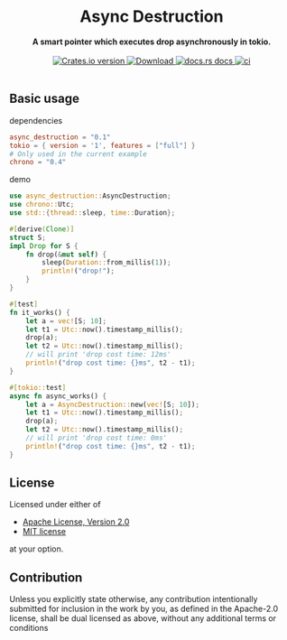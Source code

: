<h1 align="center">Async Destruction</h1>
<div align="center">
 <strong> A smart pointer which executes drop asynchronously in tokio.  </strong>
</div>
<br />
<div align="center">
  <!-- Crates version -->
  <a href="https://crates.io/crates/async_destruction">
<img src="https://img.shields.io/crates/v/async_destruction.svg?style=flat-square"
alt="Crates.io version" />
  </a>
  <!-- Downloads -->
  <a href="https://crates.io/crates/async_destruction">
<img src="https://img.shields.io/crates/d/async_destruction.svg?style=flat-square"
  alt="Download" />
  </a>
  <!-- docs.rs docs -->
  <a href="https://docs.rs/async_destruction">
<img src="https://img.shields.io/badge/docs-latest-blue.svg?style=flat-square"
  alt="docs.rs docs" />
  </a>
  <!-- ci -->
  <a href="https://docs.rs/async_destruction">
<img src="https://github.com/liangyongrui/async_destruction/workflows/Rust/badge.svg"
  alt="ci" />
  </a>
</div>

<br/>

## Basic usage

dependencies

```toml
async_destruction = "0.1"
tokio = { version = '1', features = ["full"] }
# Only used in the current example
chrono = "0.4"
```

demo

```rust
use async_destruction::AsyncDestruction;
use chrono::Utc;
use std::{thread::sleep, time::Duration};

#[derive(Clone)]
struct S;
impl Drop for S {
    fn drop(&mut self) {
        sleep(Duration::from_millis(1));
        println!("drop!");
    }
}

#[test]
fn it_works() {
    let a = vec![S; 10];
    let t1 = Utc::now().timestamp_millis();
    drop(a);
    let t2 = Utc::now().timestamp_millis();
    // will print 'drop cost time: 12ms'
    println!("drop cost time: {}ms", t2 - t1);
}

#[tokio::test]
async fn async_works() {
    let a = AsyncDestruction::new(vec![S; 10]);
    let t1 = Utc::now().timestamp_millis();
    drop(a);
    let t2 = Utc::now().timestamp_millis();
    // will print 'drop cost time: 0ms'
    println!("drop cost time: {}ms", t2 - t1);
}
```

## License

Licensed under either of

- [Apache License, Version 2.0](LICENSE-APACHE)
- [MIT license](LICENSE-MIT)

at your option.

## Contribution

Unless you explicitly state otherwise, any contribution intentionally submitted
for inclusion in the work by you, as defined in the Apache-2.0 license, shall be
dual licensed as above, without any additional terms or conditions
